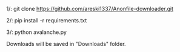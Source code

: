 

1/: git clone https://github.com/areski1337/Anonfile-downloader.git

2/: pip install -r requirements.txt

3/: python avalanche.py


Downloads will be saved in "Downloads" folder.
